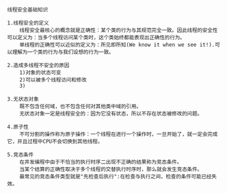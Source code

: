 	线程安全基础知识
  
	1.线程安全的定义
		线程安全最核心的概念就是正确性：某个类的行为与其规范完全一致。因此线程的安全性可以定义为：当多个线程访问某个类时，这个类始终都能表现出正确性的行为。
		单线程的正确性可以近似的定义为：所见即所知(We know it when we see it!).可以理解为一个类的行为与我们设想的行为一致。
      
	2.造成多线程不安全的原因
		1)对象的状态可变
    	2)可以被多个线程访问和修改
    	3)
  
	3.无状态对象
    	既不包含任何域，也不包含任何对其他类中域的引用。
    	无状态对象一定是线程安全的：因为它没有状态，所以不存在状态被修改的问题。
    
	4.原子性
    	不可分割的操作称为原子操作：一个线程在进行一个操作时，一旦开始了，就一定会完成它，并且过程中CPU不会切换到其他线程。
    
	5.竞态条件
    	在并发编程中由于不恰当的执行时序二出现不正确的结果称为竞态条件。
    	当某个结算的正确性取决于多个线程的交替执行时序时，那么就会发生竞态条件。
    	最常见的竞态条件类型就是"先检查后执行":在检查与执行之间，检查的条件可能已经失效。
